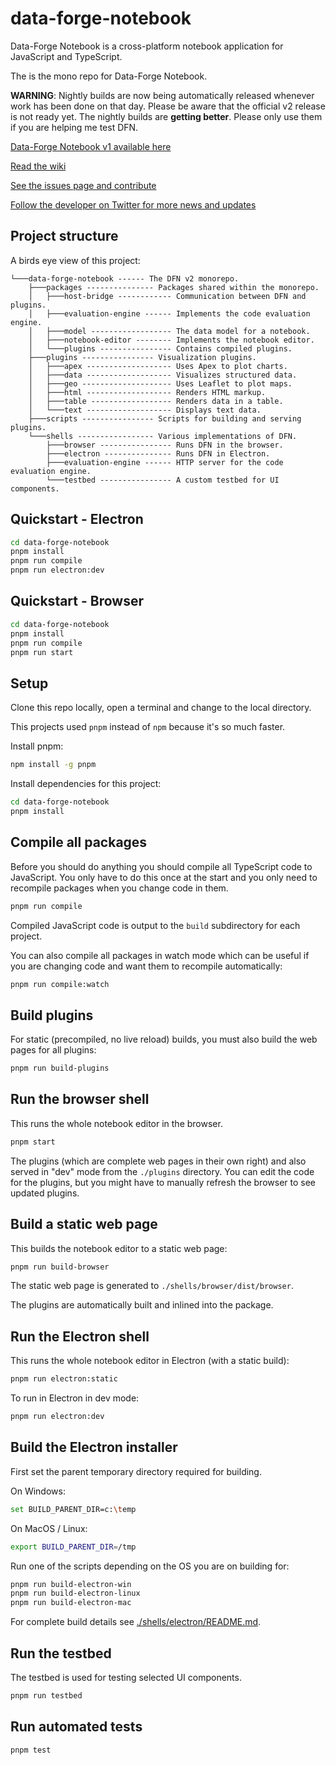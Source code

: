 # data-forge-notebook

Data-Forge Notebook is a cross-platform notebook application for JavaScript and TypeScript.

The is the mono repo for Data-Forge Notebook.

**WARNING**: Nightly builds are now being automatically released whenever work has been done on that day. Please be aware that the official v2 release is not ready yet. The nightly builds are **getting better**. Please only use them if you are helping me test DFN.

[Data-Forge Notebook v1 available here](https://www.data-forge-notebook.com/)

[Read the wiki](https://github.com/data-forge-notebook/data-forge-notebook/wiki)

[See the issues page and contribute](https://github.com/data-forge-notebook/data-forge-notebook/issues)

[Follow the developer on Twitter for more news and updates](https://twitter.com/codecapers)

## Project structure

A birds eye view of this project:

```
└───data-forge-notebook ------ The DFN v2 monorepo.
    ├───packages --------------- Packages shared within the monorepo.
    │   ├───host-bridge ------------ Communication between DFN and plugins.
    │   ├───evaluation-engine ------ Implements the code evaluation engine.
    │   ├───model ------------------ The data model for a notebook.
    │   ├───notebook-editor -------- Implements the notebook editor.
    │   └───plugins ---------------- Contains compiled plugins.
    ├───plugins ---------------- Visualization plugins.
    │   ├───apex ------------------- Uses Apex to plot charts.
    │   ├───data ------------------- Visualizes structured data.
    │   ├───geo -------------------- Uses Leaflet to plot maps.
    │   ├───html ------------------- Renders HTML markup.
    │   ├───table ------------------ Renders data in a table.
    │   └───text ------------------- Displays text data.
    ├───scripts ---------------- Scripts for building and serving plugins.
    └───shells ----------------- Various implementations of DFN.
        ├───browser ---------------- Runs DFN in the browser.
        ├───electron --------------- Runs DFN in Electron.
        ├───evaluation-engine ------ HTTP server for the code evaluation engine.
        └───testbed ---------------- A custom testbed for UI components.
```
## Quickstart - Electron

```bash
cd data-forge-notebook
pnpm install
pnpm run compile
pnpm run electron:dev
```

## Quickstart - Browser

```bash
cd data-forge-notebook
pnpm install
pnpm run compile
pnpm run start
```

## Setup 

Clone this repo locally, open a terminal and change to the local directory.

This projects used `pnpm` instead of `npm` because it's so much faster.

Install pnpm:

```bash
npm install -g pnpm
```

Install dependencies for this project:

```bash
cd data-forge-notebook
pnpm install
```

## Compile all packages

Before you should do anything you should compile all TypeScript code to JavaScript. You only have to do this once at the start and you only need to recompile packages when you change code in them.

```bash
pnpm run compile
```

Compiled JavaScript code is output to the `build` subdirectory for each project.

You can also compile all packages in watch mode which can be useful if you are changing code and want them to recompile automatically:

```bash
pnpm run compile:watch
```

## Build plugins

For static (precompiled, no live reload) builds, you must also build the web pages for all plugins:

```bash
pnpm run build-plugins
```
## Run the browser shell

This runs the whole notebook editor in the browser.

```bash
pnpm start
```

The plugins (which are complete web pages in their own right) and also served in "dev" mode from the `./plugins` directory. You can edit the code for the plugins, but you might have to manually refresh the browser to see updated plugins.

## Build a static web page

This builds the notebook editor to a static web page:

```bash
pnpm run build-browser
```

The static web page is generated to `./shells/browser/dist/browser`.

The plugins are automatically built and inlined into the package.

## Run the Electron shell

This runs the whole notebook editor in Electron (with a static build):

```bash
pnpm run electron:static
```

To run in Electron in dev mode:

```bash
pnpm run electron:dev
```

## Build the Electron installer

First set the parent temporary directory required for building. 

On Windows:

```bash
set BUILD_PARENT_DIR=c:\temp
```

On MacOS / Linux:

```bash
export BUILD_PARENT_DIR=/tmp
```

Run one of the scripts depending on the OS you are on building for:

```bash
pnpm run build-electron-win
pnpm run build-electron-linux
pnpm run build-electron-mac
```

For complete build details see [./shells/electron/README.md](./shells/electron/README.md).

## Run the testbed

The testbed is used for testing selected UI components.

```bash
pnpm run testbed
```

## Run automated tests

```bash
pnpm test
```